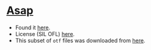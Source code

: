 # [Asap](https://github.com/Omnibus-Type/Asap)

* Found it [here](https://www.1001fonts.com/asap-font.html).
* License (SIL OFL) [here](https://github.com/Omnibus-Type/Asap/blob/master/OFL.txt).
* This subset of `otf` files was downloaded from [here](https://github.com/Omnibus-Type/Asap/tree/master/fonts/otf).
